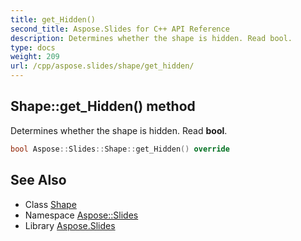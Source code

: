 ```yaml
---
title: get_Hidden()
second_title: Aspose.Slides for C++ API Reference
description: Determines whether the shape is hidden. Read bool.
type: docs
weight: 209
url: /cpp/aspose.slides/shape/get_hidden/
---
```

## Shape::get_Hidden() method


Determines whether the shape is hidden. Read **bool**.

```cpp
bool Aspose::Slides::Shape::get_Hidden() override
```

## See Also

* Class [Shape](./)
* Namespace [Aspose::Slides](../)
* Library [Aspose.Slides](../../)